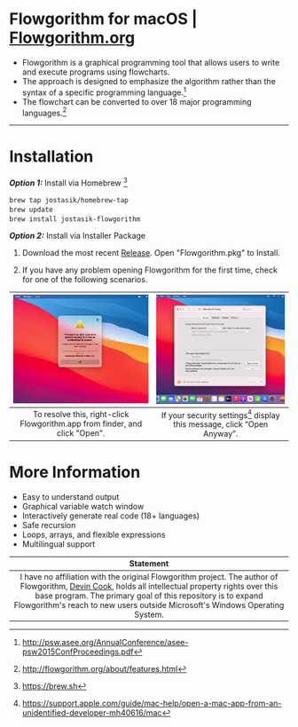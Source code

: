 # Flowgorithm for macOS | [Flowgorithm.org](http://www.flowgorithm.org/index.html#Features)

- Flowgorithm is a graphical programming tool that allows users to write and execute programs using flowcharts. 
- The approach is designed to emphasize the algorithm rather than the syntax of a specific programming language.[^1] 
- The flowchart can be converted to over 18 major programming languages.[^2]

___ 

# Installation

 **_Option 1:_** Install via Homebrew [^3]
 
```bash
brew tap jostasik/homebrew-tap
brew update
brew install jostasik-flowgorithm
```
    

 **_Option 2:_** Install via Installer Package

1. Download the most recent [Release](https://github.com/jostasik/Flowgorithm-MacOS/releases). Open "Flowgorithm.pkg" to Install.
 
2. If you have any problem opening Flowgorithm for the first time, check for one of the following scenarios.
 
| ![](screenshots/unidentified-developer.jpg) | ![](screenshots/open-anyway.jpg) |
| :---: | :---: |
| To resolve this, right-click Flowgorithm.app from finder, and click "Open". | If your security settings[^4] display this message, click “Open Anyway”. |



# More Information 
- Easy to understand output
- Graphical variable watch window
- Interactively generate real code (18+ languages)
- Safe recursion
- Loops, arrays, and flexible expressions
- Multilingual support




| **Statement** |
| :---: |
| I have no affiliation with the original Flowgorithm project. The author of Flowgorithm, [Devin Cook](http://devincook.com/csc/), holds all intellectual property rights over this base program. The primary goal of this repository is to expand Flowgorithm's reach to new users outside Microsoft's Windows Operating System. |


 [^1]: http://psw.asee.org/AnnualConference/asee-psw2015ConfProceedings.pdf
 [^2]: http://flowgorithm.org/about/features.html
 [^3]: https://brew.sh
 [^4]: https://support.apple.com/guide/mac-help/open-a-mac-app-from-an-unidentified-developer-mh40616/mac

